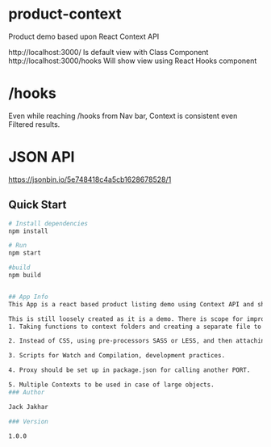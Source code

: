 # product-context
Product demo based upon React Context API

http://localhost:3000/ Is default view with Class Component
http://localhost:3000/hooks Will show view using React Hooks component

# /hooks 
Even while reaching /hooks from Nav bar, Context is consistent even Filtered results.

# JSON API
https://jsonbin.io/5e748418c4a5cb1628678528/1

## Quick Start

``` bash
# Install dependencies 
npm install

# Run 
npm start

#build
npm build


## App Info
This App is a react based product listing demo using Context API and showcasing the utilization of Props as well. It calls to the API once but filters does work fine without any recalls.

This is still loosely created as it is a demo. There is scope for improvements, such as:
1. Taking functions to context folders and creating a separate file to be imported and used as a global source for functions.

2. Instead of CSS, using pre-processors SASS or LESS, and then attaching a single file as compiled css. Bootstrap should be included through dependency for best practices as well.

3. Scripts for Watch and Compilation, development practices.

4. Proxy should be set up in package.json for calling another PORT.

5. Multiple Contexts to be used in case of large objects.
### Author

Jack Jakhar

### Version

1.0.0
